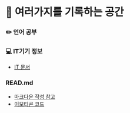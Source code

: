 # :notebook_with_decorative_cover: 여러가지를 기록하는 공간
### :pencil2: 언어 공부

### :computer: IT기기 정보
* [IT 문서](https://github.com/MUNSY-eggrice/info_private/tree/main/IT_device)

### READ.md 
* [마크다운 작성 참고]("https://bskyvision.com/1140")
* [이모티콘 코드]("https://www.webfx.com/tools/emoji-cheat-sheet")